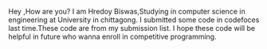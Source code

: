 Hey ,How are you? I am Hredoy Biswas,Studying in computer science in engineering at University in chittagong.
I submitted some code in codefoces last time.These code are from my submission list.
I hope these code will be helpful in future who wanna enroll in competitive programming.
